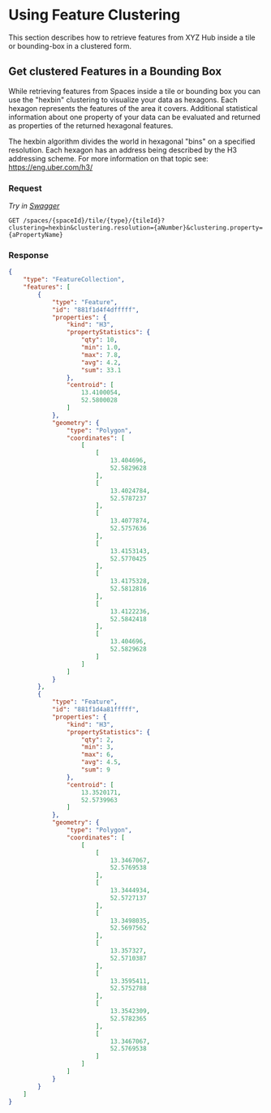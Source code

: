 # Using Feature Clustering

This section describes how to retrieve features from XYZ Hub inside a tile or bounding-box in a
clustered form.

## Get clustered Features in a Bounding Box

While retrieving features from Spaces inside a tile or bounding box you can use the "hexbin"
clustering to visualize your data as hexagons. Each hexagon represents the features of the area it
covers. Additional statistical information about one property of your data can be evaluated and
returned as properties of the returned hexagonal features.

The hexbin algorithm divides the world in hexagonal "bins" on a specified resolution.
Each hexagon has an address being described by the H3 addressing scheme.
For more information on that topic see: https://eng.uber.com/h3/

### Request

*Try in [Swagger](https://xyz.api.here.com/hub/static/swagger/#/Read%20Features/getFeaturesByTile)*

```HTTP
GET /spaces/{spaceId}/tile/{type}/{tileId}?clustering=hexbin&clustering.resolution={aNumber}&clustering.property={aPropertyName}
```

### Response

```JSON
{
    "type": "FeatureCollection",
    "features": [
        {
            "type": "Feature",
            "id": "881f1d4f4dfffff",
            "properties": {
                "kind": "H3",
                "propertyStatistics": {
                    "qty": 10,
                    "min": 1.0,
                    "max": 7.8,
                    "avg": 4.2,
                    "sum": 33.1
                },
                "centroid": [
                    13.4100054,
                    52.5800028
                ]
            },
            "geometry": {
                "type": "Polygon",
                "coordinates": [
                    [
                        [
                            13.404696,
                            52.5829628
                        ],
                        [
                            13.4024784,
                            52.5787237
                        ],
                        [
                            13.4077874,
                            52.5757636
                        ],
                        [
                            13.4153143,
                            52.5770425
                        ],
                        [
                            13.4175328,
                            52.5812816
                        ],
                        [
                            13.4122236,
                            52.5842418
                        ],
                        [
                            13.404696,
                            52.5829628
                        ]
                    ]
                ]
            }
        },
        {
            "type": "Feature",
            "id": "881f1d4a81fffff",
            "properties": {
                "kind": "H3",
                "propertyStatistics": {
                    "qty": 2,
                    "min": 3,
                    "max": 6,
                    "avg": 4.5,
                    "sum": 9
                },
                "centroid": [
                    13.3520171,
                    52.5739963
                ]
            },
            "geometry": {
                "type": "Polygon",
                "coordinates": [
                    [
                        [
                            13.3467067,
                            52.5769538
                        ],
                        [
                            13.3444934,
                            52.5727137
                        ],
                        [
                            13.3498035,
                            52.5697562
                        ],
                        [
                            13.357327,
                            52.5710387
                        ],
                        [
                            13.3595411,
                            52.5752788
                        ],
                        [
                            13.3542309,
                            52.5782365
                        ],
                        [
                            13.3467067,
                            52.5769538
                        ]
                    ]
                ]
            }
        }
    ]
}
```